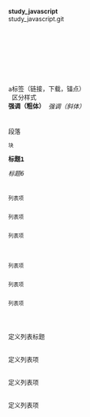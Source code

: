 # study_javascript
study_javascript.git
<code>
<!DOCTYPE html>
<html lang="cn">
<head>
    <meta charset="UTF-8">
    <title>Document</title>
<style>
/*默认样式重置（css reset）*/
body,p,h1,h2,h3,h4,h5,h6,dl,dd{margin: 0;font-size: 12px;
/*font-fmaily:"宋体";*/}
ol,ul{list-style-type: none;padding: 0;margin: 0;}
a{text-decoration: none;}
img{border: none;}

/*通配符，性能不好，不建议使用*/
*{margin: 0;padding: 0;}
</style>
</head>
<body>


<a href="#">a标签（链接，下载，锚点）</a>
<img src="1.png" alt=""/>
<a href="#"><img src="1.png" alt=""/></a>
<span>区分样式</span>
<strong>强调（粗体）</strong>
<em>强调（斜体）</em>
<!-- 
内联，内嵌，行内属性标签：
1、默认同行可以继续跟同类型标签；

块属性标签：
1、默认独占一行显示；
 -->
<p>段落</p>
<div>块</div>
<h1>标题1</h1>
<h6>标题6</h6>
<ol>
    <li>列表项</li>
  <li>列表项</li>
  <li>列表项</li>
</ol>
<ul>
    <li>列表项</li>
  <li>列表项</li>
  <li>列表项</li>
</ul>
<dl>
    <dt>定义列表标题</dt>
  <dd>定义列表项</dd>
  <dd>定义列表项</dd>
  <dd>定义列表项</dd>
</dl>
</body>
</html>
</code>

